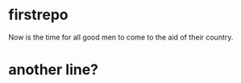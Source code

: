 # firstrepo

Now is the time for all good men to come to the aid of their country.

# another line?

